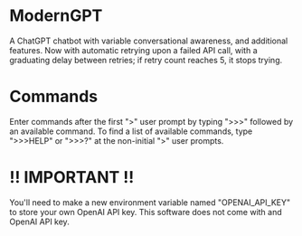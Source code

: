 # ModernGPT
A ChatGPT chatbot with variable conversational awareness, and additional features.
Now with automatic retrying upon a failed API call, with a graduating delay between retries; if retry count reaches 5, it stops trying.

# Commands
Enter commands after the first ">" user prompt by typing ">>>" followed by an available command.
To find a list of available commands, type ">>>HELP" or ">>>?" at the non-initial ">" user prompts.

# !! IMPORTANT !!
You'll need to make a new environment variable named "OPENAI_API_KEY" to store your own OpenAI API key. This software does not come with and OpenAI API key.
